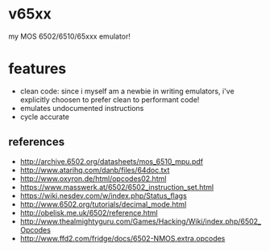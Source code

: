 # v65xx
my MOS 6502/6510/65xxx emulator!

# features
* clean code: since i myself am a newbie in writing emulators, i've explicitly choosen to prefer clean to performant code!
* emulates undocumented instructions
* cycle accurate

## references
* http://archive.6502.org/datasheets/mos_6510_mpu.pdf
* http://www.atarihq.com/danb/files/64doc.txt
* http://www.oxyron.de/html/opcodes02.html
* https://www.masswerk.at/6502/6502_instruction_set.html
* https://wiki.nesdev.com/w/index.php/Status_flags
* http://www.6502.org/tutorials/decimal_mode.html
* http://obelisk.me.uk/6502/reference.html
* http://www.thealmightyguru.com/Games/Hacking/Wiki/index.php/6502_Opcodes
* http://www.ffd2.com/fridge/docs/6502-NMOS.extra.opcodes